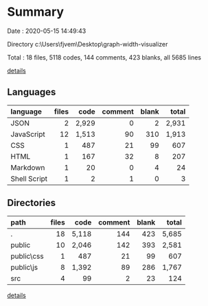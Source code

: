 # Summary

Date : 2020-05-15 14:49:43

Directory c:\Users\fjvem\Desktop\graph-width-visualizer

Total : 18 files,  5118 codes, 144 comments, 423 blanks, all 5685 lines

[details](details.md)

## Languages
| language | files | code | comment | blank | total |
| :--- | ---: | ---: | ---: | ---: | ---: |
| JSON | 2 | 2,929 | 0 | 2 | 2,931 |
| JavaScript | 12 | 1,513 | 90 | 310 | 1,913 |
| CSS | 1 | 487 | 21 | 99 | 607 |
| HTML | 1 | 167 | 32 | 8 | 207 |
| Markdown | 1 | 20 | 0 | 4 | 24 |
| Shell Script | 1 | 2 | 1 | 0 | 3 |

## Directories
| path | files | code | comment | blank | total |
| :--- | ---: | ---: | ---: | ---: | ---: |
| . | 18 | 5,118 | 144 | 423 | 5,685 |
| public | 10 | 2,046 | 142 | 393 | 2,581 |
| public\css | 1 | 487 | 21 | 99 | 607 |
| public\js | 8 | 1,392 | 89 | 286 | 1,767 |
| src | 4 | 99 | 2 | 23 | 124 |

[details](details.md)